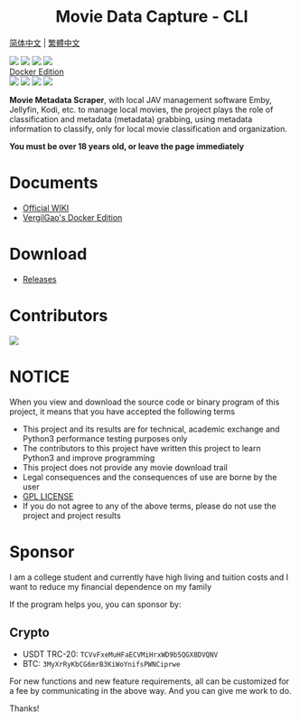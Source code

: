 <h1 align="center">Movie Data Capture - CLI</h1>

[简体中文](https://github.com/yoshiko2/Movie_Data_Capture/blob/master/README_ZH.md) | [繁體中文](https://github.com/yoshiko2/Movie_Data_Capture/blob/master/README_TC.md)

![](https://img.shields.io/badge/build-passing-brightgreen.svg?style=flat)
![](https://img.shields.io/github/license/yoshiko2/Movie_data_capture.svg?style=flat)
![](https://img.shields.io/github/release/yoshiko2/Movie_data_capture.svg?style=flat)
![](https://img.shields.io/badge/Python-3.7-yellow.svg?style=flat&logo=python)<br>
[Docker Edition](https://github.com/VergilGao/docker-mdc)  
![](https://img.shields.io/badge/build-passing-brightgreen.svg?style=flat)
![](https://img.shields.io/github/license/yoshiko2/docker-mdc.svg?style=flat)
![](https://img.shields.io/github/release/yoshiko2/docker-mdc.svg?style=flat)
![](https://img.shields.io/badge/Python-3.7-yellow.svg?style=flat&logo=python)<br>

**Movie Metadata Scraper**, with local JAV management software Emby, Jellyfin, Kodi, etc. to manage local movies, 
the project plays the role of classification and metadata (metadata) grabbing, using metadata information to classify, only for local movie classification and organization.

**You must be over 18 years old, or leave the page immediately**

# Documents
* [Official WIKI](https://github.com/yoshiko2/Movie_Data_Capture/wiki/English)
* [VergilGao's Docker Edition](https://github.com/VergilGao/docker-mdc)

# Download
* [Releases](https://github.com/yoshiko2/Movie_Data_Capture/releases/latest)

# Contributors
[![](https://opencollective.com/movie_data_capture/contributors.svg?width=890)](https://github.com/yoshiko2/movie_data_Capture/graphs/contributors)

#  NOTICE
When you view and download the source code or binary program of this project, it means that you have accepted the following terms

* This project and its results are for technical, academic exchange and Python3 performance testing purposes only
* The contributors to this project have written this project to learn Python3 and improve programming
* This project does not provide any movie download trail
* Legal consequences and the consequences of use are borne by the user
* [GPL LICENSE](https://github.com/yoshiko2/Movie_Data_Capture/blob/master/LICENSE)
* If you do not agree to any of the above terms, please do not use the project and project results

# Sponsor 
I am a college student and currently have high living and tuition costs and I want to reduce my financial dependence on my family

If the program helps you, you can sponsor by:

## Crypto
* USDT TRC-20: `TCVvFxeMuHFaECVMiHrxWD9b5QGX8DVQNV`
* BTC: `3MyXrRyKbCG6mrB3KiWoYnifsPWNCiprwe`

For new functions and new feature requirements, all can be customized for a fee by communicating in the above way. And you can give me work to do.

Thanks!
